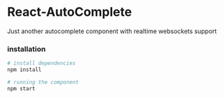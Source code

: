 # React-AutoComplete
Just another autocomplete component with realtime websockets support

### installation

```bash
# install dependencies
npm install

# running the component
npm start
